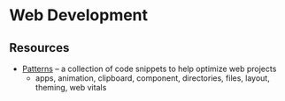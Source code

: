 # Web Development

## Resources

- [Patterns](https://web.dev/patterns/) – a collection of code snippets to help optimize web projects
	- apps, animation, clipboard, component, directories, files, layout, theming, web vitals